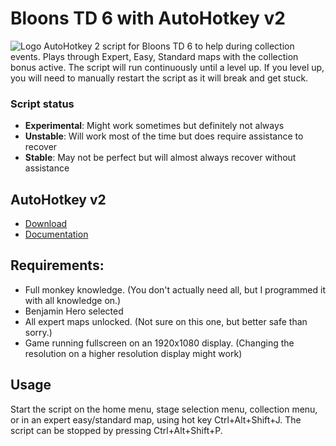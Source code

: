 # Bloons TD 6 with AutoHotkey v2  
![Logo](https://i.imgur.com/TeBO6q1.png)
AutoHotkey 2 script for Bloons TD 6 to help during collection events. Plays through Expert, Easy, Standard maps with the collection bonus active.
The script will run continuously until a level up. If you level up, you will need to manually restart the script as it will break and get stuck.

### Script status  
- __Experimental__: Might work sometimes but definitely not always  
- __Unstable__: Will work most of the time but does require assistance to recover  
- __Stable__: May not be perfect but will almost always recover without assistance  

## AutoHotkey v2
- [Download](https://www.autohotkey.com/download/ahk-v2.zip)  
- [Documentation](https://lexikos.github.io/v2/docs/AutoHotkey.htm)

## Requirements:
- Full monkey knowledge. (You don't actually need all, but I programmed it with all knowledge on.)
- Benjamin Hero selected
- All expert maps unlocked. (Not sure on this one, but better safe than sorry.)
- Game running fullscreen on an 1920x1080 display. (Changing the resolution on a higher resolution display might work)

## Usage
Start the script on the home menu, stage selection menu, collection menu, or in an expert easy/standard map, using hot key Ctrl+Alt+Shift+J.
The script can be stopped by pressing Ctrl+Alt+Shift+P.  
